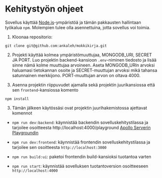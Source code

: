 # Kehitystyön ohjeet

Sovellus käyttää [Node.js](https://nodejs.org/)-ympäristöä ja tämän pakkausten hallintaan työkalua `npm`.
Molempien tulee olla asennettuina, jotta sovellus voi toimia.

1) Kloonaa repositorio:

`git clone git@github.com:ankaleh/mokkikirja.git`

2) Projekti käyttää kolmea ympäristömuuttujaa, MONGODB_URI, SECRET JA PORT. Luo projektin backend-kansioon `.env`-niminen tiedosto ja lisää sinne nämä kolme muuttujaa arvoineen. Aseta MONGODB_URIn arvoksi haluamasi tietokannan osoite ja SECRET-muuttujan arvoksi mikä tahansa satunnainen merkkijono. PORT-muuttujan arvon on oltava 4000.

2) Asenna projektin riippuvudet ajamalla sekä projektin juurikansiossa että sen `frontend`-kansiossa komento

`npm install`

3) Tämän jälkeen käytössäsi ovat projektin juurihakemistossa ajettavat komennot

- `npm run dev:backend`: käynnistää backendin sovelluskehitystilassa ja tarjoilee osoitteesta http://localhost:4000/playground [Apollo Serverin Playgroundin](https://www.apollographql.com/docs/apollo-server/testing/build-run-queries/#graphql-playground)

- `npm run dev:frontend`: käynnistää frontendin sovelluskehitystilassa ja tarjoilee sen osoitteesta `http://localhost:3000`

- `npm run build:ui`: paketoi frontendin build-kansioksi tuotantoa varten

- `npm run start`: käynnistää sovelluksen tuotantoversion osoitteeseen `http://localhost:4000`


